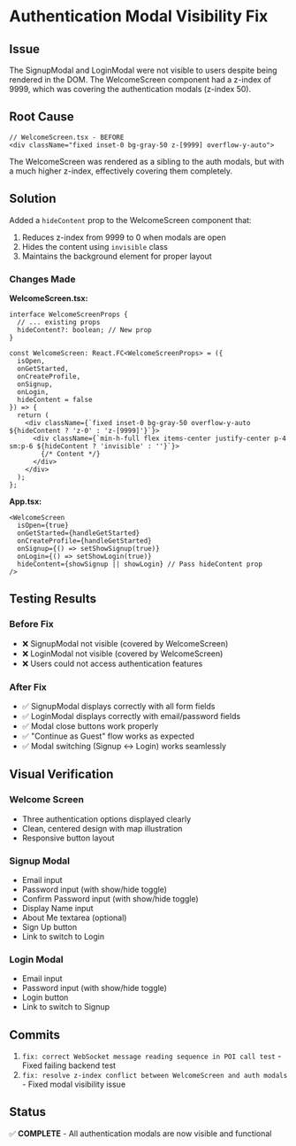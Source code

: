 # Authentication Modal Visibility Fix

## Issue
The SignupModal and LoginModal were not visible to users despite being rendered in the DOM. The WelcomeScreen component had a z-index of 9999, which was covering the authentication modals (z-index 50).

## Root Cause
```tsx
// WelcomeScreen.tsx - BEFORE
<div className="fixed inset-0 bg-gray-50 z-[9999] overflow-y-auto">
```

The WelcomeScreen was rendered as a sibling to the auth modals, but with a much higher z-index, effectively covering them completely.

## Solution
Added a `hideContent` prop to the WelcomeScreen component that:
1. Reduces z-index from 9999 to 0 when modals are open
2. Hides the content using `invisible` class
3. Maintains the background element for proper layout

### Changes Made

**WelcomeScreen.tsx:**
```tsx
interface WelcomeScreenProps {
  // ... existing props
  hideContent?: boolean; // New prop
}

const WelcomeScreen: React.FC<WelcomeScreenProps> = ({ 
  isOpen, 
  onGetStarted, 
  onCreateProfile, 
  onSignup, 
  onLogin, 
  hideContent = false 
}) => {
  return (
    <div className={`fixed inset-0 bg-gray-50 overflow-y-auto ${hideContent ? 'z-0' : 'z-[9999]'}`}>
      <div className={`min-h-full flex items-center justify-center p-4 sm:p-6 ${hideContent ? 'invisible' : ''}`}>
        {/* Content */}
      </div>
    </div>
  );
};
```

**App.tsx:**
```tsx
<WelcomeScreen
  isOpen={true}
  onGetStarted={handleGetStarted}
  onCreateProfile={handleGetStarted}
  onSignup={() => setShowSignup(true)}
  onLogin={() => setShowLogin(true)}
  hideContent={showSignup || showLogin} // Pass hideContent prop
/>
```

## Testing Results

### Before Fix
- ❌ SignupModal not visible (covered by WelcomeScreen)
- ❌ LoginModal not visible (covered by WelcomeScreen)
- ❌ Users could not access authentication features

### After Fix
- ✅ SignupModal displays correctly with all form fields
- ✅ LoginModal displays correctly with email/password fields
- ✅ Modal close buttons work properly
- ✅ "Continue as Guest" flow works as expected
- ✅ Modal switching (Signup ↔ Login) works seamlessly

## Visual Verification

### Welcome Screen
- Three authentication options displayed clearly
- Clean, centered design with map illustration
- Responsive button layout

### Signup Modal
- Email input
- Password input (with show/hide toggle)
- Confirm Password input (with show/hide toggle)
- Display Name input
- About Me textarea (optional)
- Sign Up button
- Link to switch to Login

### Login Modal
- Email input
- Password input (with show/hide toggle)
- Login button
- Link to switch to Signup

## Commits
1. `fix: correct WebSocket message reading sequence in POI call test` - Fixed failing backend test
2. `fix: resolve z-index conflict between WelcomeScreen and auth modals` - Fixed modal visibility issue

## Status
✅ **COMPLETE** - All authentication modals are now visible and functional
